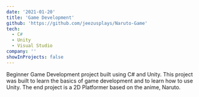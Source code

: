 ```yaml
---
date: '2021-01-20'
title: 'Game Development'
github: 'https://github.com/jeezusplays/Naruto-Game'
tech:
  - C#
  - Unity
  - Visual Studio
company: ''
showInProjects: false
---
```


Beginner Game Development project built using C# and Unity. This project was built to learn the basics of game development and to learn how to use Unity. The end project is a 2D Platformer based on the anime, Naruto.
